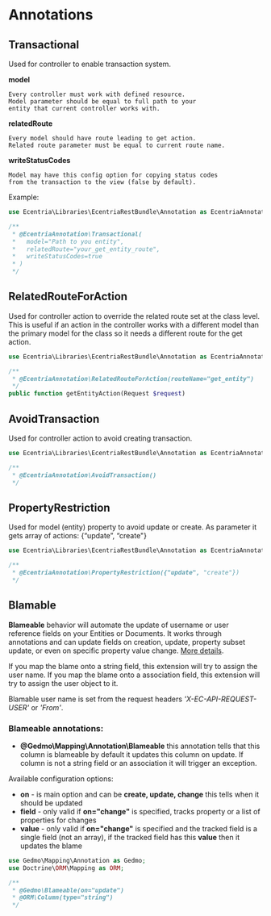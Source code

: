 Annotations
===========

Transactional
-------------

Used for controller to enable transaction system.
    
**model**

    Every controller must work with defined resource.
    Model parameter should be equal to full path to your
    entity that current controller works with.

**relatedRoute**

    Every model should have route leading to get action.
    Related route parameter must be equal to current route name.

**writeStatusCodes**

    Model may have this config option for copying status codes
    from the transaction to the view (false by default).

Example:

```php
use Ecentria\Libraries\EcentriaRestBundle\Annotation as EcentriaAnnotation;

/**
 * @EcentriaAnnotation\Transactional(
 *   model="Path to you entity",
 *   relatedRoute="your_get_entity_route",
 *   writeStatusCodes=true
 * )
 */
```

RelatedRouteForAction
---------------------

Used for controller action to override the related route set at the class level. This is useful if an action in the controller works with a different model than the primary model for the class so it needs a different route for the get action.

```php
use Ecentria\Libraries\EcentriaRestBundle\Annotation as EcentriaAnnotation;

/**
 * @EcentriaAnnotation\RelatedRouteForAction(routeName="get_entity")
 */
public function getEntityAction(Request $request)
```
      
AvoidTransaction
----------------

Used for controller action to avoid creating transaction.

```php
use Ecentria\Libraries\EcentriaRestBundle\Annotation as EcentriaAnnotation;

/**
 * @EcentriaAnnotation\AvoidTransaction()
 */
```
        
PropertyRestriction
-------------------

Used for model (entity) property to avoid update or create.
As parameter it gets array of actions: {“update”, “create"}

```php
use Ecentria\Libraries\EcentriaRestBundle\Annotation as EcentriaAnnotation;

/**
 * @EcentriaAnnotation\PropertyRestriction({"update", "create"})
 */
```

Blamable
-------------------

**Blameable** behavior will automate the update of username or user reference fields
on your Entities or Documents. It works through annotations and can update
fields on creation, update, property subset update, or even on specific property value change. [More details](https://github.com/Atlantic18/DoctrineExtensions/edit/master/doc/blameable.md).

If you map the blame onto a string field, this extension will try to assign the user name.
If you map the blame onto a association field, this extension will try to assign the user
object to it.

Blamable user name is set from the request headers *'X-EC-API-REQUEST-USER'* or *'From'*.

### Blameable annotations:
- **@Gedmo\Mapping\Annotation\Blameable** this annotation tells that this column is blameable
by default it updates this column on update. If column is not a string field or an association
it will trigger an exception.

Available configuration options:

- **on** - is main option and can be **create, update, change** this tells when it
should be updated
- **field** - only valid if **on="change"** is specified, tracks property or a list of properties for changes
- **value** - only valid if **on="change"** is specified and the tracked field is a single field (not an array), if the tracked field has this **value**
then it updates the blame

``` php
use Gedmo\Mapping\Annotation as Gedmo;
use Doctrine\ORM\Mapping as ORM;

/**
 * @Gedmo\Blameable(on="update")
 * @ORM\Column(type="string")
 */
```
